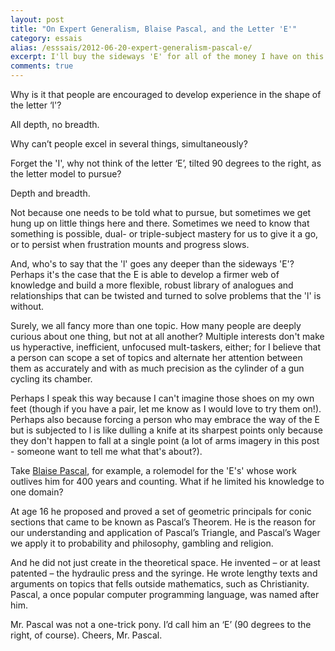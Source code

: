 ```yaml
---
layout: post
title: "On Expert Generalism, Blaise Pascal, and the Letter 'E'"
category: essais
alias: /esssais/2012-06-20-expert-generalism-pascal-e/
excerpt: I'll buy the sideways 'E' for all of the money I have on this here LCD, thanks.
comments: true
---
```


Why is it that people are encouraged to develop experience in the shape of the letter ‘l'?  

All depth, no breadth.

Why can’t people excel in several things, simultaneously?  

Forget the 'I', why not think of the letter ‘E’, tilted 90 degrees to the right, as the letter model to pursue? 

Depth and breadth.

Not because one needs to be told what to pursue, but sometimes we get hung up on little things here and there. Sometimes we need to know that something is possible, dual- or triple-subject mastery for us to give it a go, or to persist when frustration mounts and progress slows.

And, who's to say that the 'l' goes any deeper than the sideways 'E'? Perhaps it's the case that the E is able to develop a firmer web of knowledge and build a more flexible, robust library of analogues and relationships that can be twisted and turned to solve problems that the 'l' is without.  

Surely, we all fancy more than one topic. How many people are deeply curious about one thing, but not at all another? Multiple interests don't make us hyperactive, inefficient, unfocused mult-taskers, either; for I believe that a person can scope a set of topics and alternate her attention between them as accurately and with as much precision as the cylinder of a gun cycling its chamber.

Perhaps I speak this way because I can't imagine those shoes on my own feet (though if you have a pair, let me know as I would love to try them on!). Perhaps also because forcing a person who may embrace the way of the E but is subjected to l is like dulling a knife at its sharpest points only because they don't happen to fall at a single point (a lot of arms imagery in this post - someone want to tell me what that's about?).  

Take [Blaise Pascal](http://en.wikipedia.org/wiki/Blaise_Pascal), for example, a rolemodel for the 'E's' whose work outlives him for 400 years and counting. What if he limited his knowledge to one domain?  

At age 16 he proposed and proved a set of geometric principals for conic sections that came to be known as Pascal’s Theorem. He is the reason for our understanding and application of Pascal’s Triangle, and Pascal’s Wager we apply it to probability and philosophy, gambling and religion.  

And he did not just create in the theoretical space. He invented – or at least patented – the hydraulic press and the syringe. He wrote lengthy texts and arguments on topics that fells outside mathematics, such as Christianity. Pascal, a once popular computer programming language, was named after him.  

Mr. Pascal was not a one-trick pony. I’d call him an ‘E’ (90 degrees to the right, of course). Cheers, Mr. Pascal.  

<a href="https://plus.google.com/+VincentBarr0?rel=author"></a>